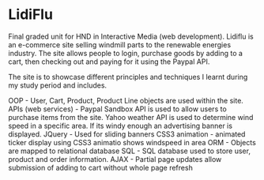 LidiFlu
=======

Final graded unit for HND in Interactive Media (web development). Lidiflu is an e-commerce site selling windmill parts
to the renewable energies industry.  The site allows people to login, purchase goods by adding to a cart, then checking 
out and paying for it using the Paypal API.

The site is to showcase different principles and techniques I learnt during my study period and includes.

OOP - User, Cart, Product, Product Line objects are used within the site.
APIs (web services) - Paypal Sandbox API is used to allow users to purchase items from the site.  Yahoo weather API is used
to determine wind speed in a specific area.  If its windy enough an advertising banner is displayed.
JQuery - Used for sliding banners
CSS3 animation - animated ticker display using CSS3 animatio shows windspeed in area
ORM - Objects are mapped to relational database
SQL - SQL database used to store user, product and order information. 
AJAX - Partial page updates allow submission of adding to cart without whole page refresh
